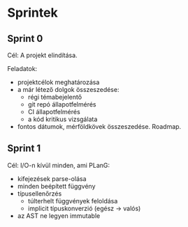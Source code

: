 
# Sprintek

## Sprint 0

Cél: A projekt elindítása.

Feladatok: 

- projektcélok meghatározása
- a már létező dolgok összeszedése:
	* régi témabejelentő
	* git repó állapotfelmérés
	* CI állapotfelmérés
	* a kód kritikus vizsgálata
- fontos dátumok, mérföldkövek összeszedése. Roadmap.


## Sprint 1

Cél: I/O-n kívül minden, ami PLanG: 

- kifejezések parse-olása
- minden beépített függvény
- típusellenőrzés
	* túlterhelt függvények feloldása
	* implicit típuskonverzió (egész -> valós)
- az AST ne legyen immutable